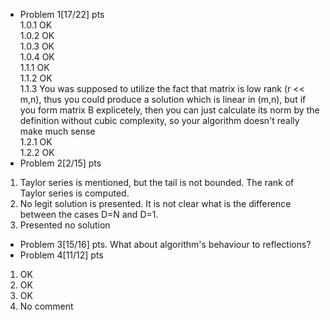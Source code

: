 * Problem 1[17/22] pts \
1.0.1 OK \
1.0.2 OK \
1.0.3 OK \
1.0.4 OK \
1.1.1 OK \
1.1.2 OK \
1.1.3 You was supposed to utilize the fact that matrix is low rank (r << m,n), thus you could produce a solution which is linear in (m,n), but if you form matrix B explicetely, then you can just calculate its norm by the definition without cubic complexity, so your algorithm doesn't really make much sense \
1.2.1 OK \
1.2.2 OK 
* Problem 2[2/15] pts 
1. Taylor series is mentioned, but the tail is not bounded. The rank of Taylor series is computed. 
2. No legit solution is presented. It is not clear what is the difference between the cases D=N and D=1. 
3. Presented no solution 
* Problem 3[15/16] pts. What about algorithm's behaviour to reflections? 
* Problem 4[11/12] pts 
1. OK 
2. OK 
3. OK 
4. No comment

